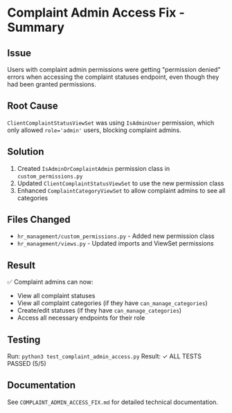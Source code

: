 # Complaint Admin Access Fix - Summary

## Issue
Users with complaint admin permissions were getting "permission denied" errors when accessing the complaint statuses endpoint, even though they had been granted permissions.

## Root Cause
`ClientComplaintStatusViewSet` was using `IsAdminUser` permission, which only allowed `role='admin'` users, blocking complaint admins.

## Solution
1. Created `IsAdminOrComplaintAdmin` permission class in `custom_permissions.py`
2. Updated `ClientComplaintStatusViewSet` to use the new permission class
3. Enhanced `ComplaintCategoryViewSet` to allow complaint admins to see all categories

## Files Changed
- `hr_management/custom_permissions.py` - Added new permission class
- `hr_management/views.py` - Updated imports and ViewSet permissions

## Result
✅ Complaint admins can now:
- View all complaint statuses
- View all complaint categories (if they have `can_manage_categories`)
- Create/edit statuses (if they have `can_manage_categories`)
- Access all necessary endpoints for their role

## Testing
Run: `python3 test_complaint_admin_access.py`
Result: ✓ ALL TESTS PASSED (5/5)

## Documentation
See `COMPLAINT_ADMIN_ACCESS_FIX.md` for detailed technical documentation.
